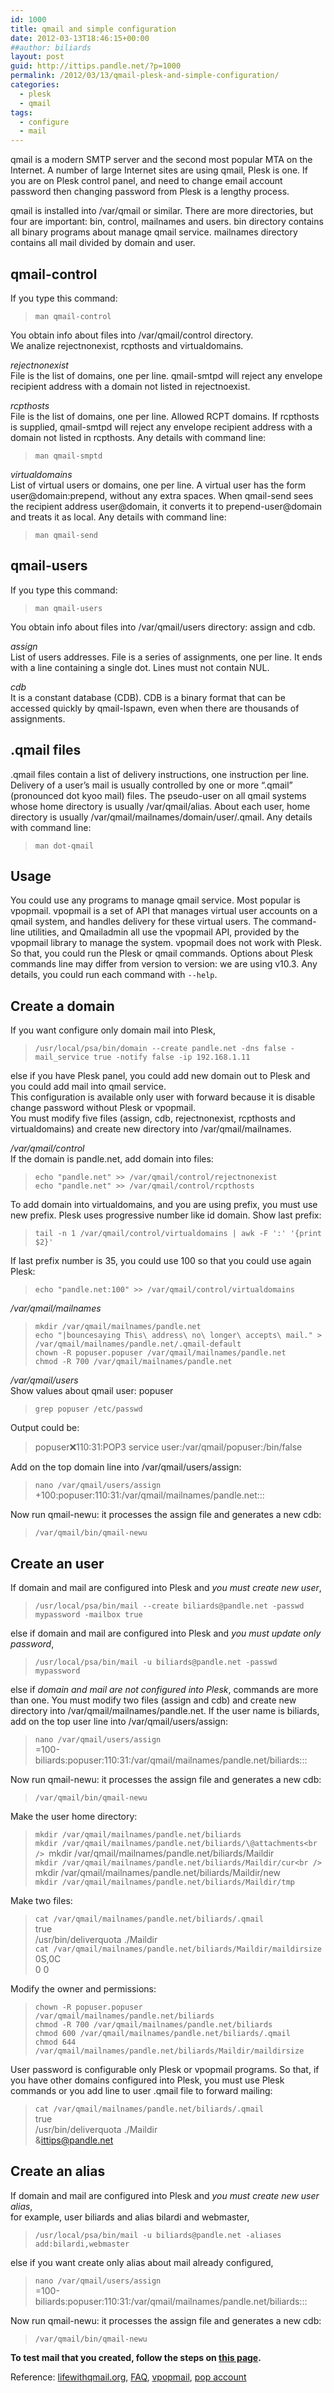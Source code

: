 ```yaml
---
id: 1000
title: qmail and simple configuration
date: 2012-03-13T18:46:15+00:00
##author: biliards
layout: post
guid: http://ittips.pandle.net/?p=1000
permalink: /2012/03/13/qmail-plesk-and-simple-configuration/
categories:
  - plesk
  - qmail
tags:
  - configure
  - mail
---
```

qmail is a modern SMTP server and the second most popular MTA on the Internet. A number of large Internet sites are using qmail, Plesk is one. If you are on Plesk control panel, and need to change email account password then changing password from Plesk is a lengthy process.

qmail is installed into /var/qmail or similar. There are more directories, but four are important: bin, control, mailnames and users. bin directory contains all binary programs about manage qmail service. mailnames directory contains all mail divided by domain and user.

## qmail-control
If you type this command:  
> `man qmail-control`

You obtain info about files into /var/qmail/control directory.  
We analize rejectnonexist, rcpthosts and virtualdomains.

_rejectnonexist_  
File is the list of domains, one per line. qmail-smtpd will reject any envelope recipient address with a domain not listed in rejectnoexist.

_rcpthosts_  
File is the list of domains, one per line. Allowed RCPT domains. If rcpthosts is supplied, qmail-smtpd will reject any envelope recipient address with a domain not listed in rcpthosts. Any details with command line:  
> `man qmail-smptd`

_virtualdomains_  
List of virtual users or domains, one per line. A virtual user has the form user@domain:prepend, without any extra spaces. When qmail-send sees the recipient address user@domain, it converts it to prepend-user@domain and treats it as local. Any details with command line:  
> `man qmail-send`

## qmail-users
If you type this command:  
> `man qmail-users`

You obtain info about files into /var/qmail/users directory: assign and cdb.

_assign_  
List of users addresses. File is a series of assignments, one per line. It ends with a line containing a single dot. Lines must not contain NUL.

_cdb_  
It is a constant database (CDB). CDB is a binary format that can be accessed quickly by qmail-lspawn, even when there are thousands of assignments.

## .qmail files
.qmail files contain a list of delivery instructions, one instruction per line. Delivery of a user&#8217;s mail is usually controlled by one or more &#8220;.qmail&#8221; (pronounced dot kyoo mail) files. The pseudo-user on all qmail systems whose home directory is usually /var/qmail/alias. About each user, home directory is usually /var/qmail/mailnames/domain/user/.qmail. Any details with command line:  
> `man dot-qmail`

## Usage
You could use any programs to manage qmail service. Most popular is vpopmail. vpopmail is a set of API that manages virtual user accounts on a qmail system, and handles delivery for these virtual users. The command-line utilities, and Qmailadmin all use the vpopmail API, provided by the vpopmail library to manage the system. vpopmail does not work with Plesk. So that, you could run the Plesk or qmail commands. Options about Plesk commands line may differ from version to version: we are using v10.3. Any details, you could run each command with `--help`.

## Create a domain
If you want configure only domain mail into Plesk,  
> `/usr/local/psa/bin/domain --create pandle.net -dns false -mail_service true -notify false -ip 192.168.1.11`

else if you have Plesk panel, you could add new domain out to Plesk and you could add mail into qmail service.  
This configuration is available only user with forward because it is disable change password without Plesk or vpopmail.  
You must modify five files (assign, cdb, rejectnonexist, rcpthosts and virtualdomains) and create new directory into /var/qmail/mailnames.  

_/var/qmail/control_  
If the domain is pandle.net, add domain into files:  
> `echo "pandle.net" >> /var/qmail/control/rejectnonexist`<br />
`echo "pandle.net" >> /var/qmail/control/rcpthosts`

To add domain into virtualdomains, and you are using prefix, you must use new prefix. Plesk uses progressive number like id domain. Show last prefix:  
> `tail -n 1 /var/qmail/control/virtualdomains | awk -F ':' '{print $2}'`

If last prefix number is 35, you could use 100 so that you could use again Plesk:  
> `echo "pandle.net:100" >> /var/qmail/control/virtualdomains`  

_/var/qmail/mailnames_  
> `mkdir /var/qmail/mailnames/pandle.net`<br />
`echo "|bouncesaying This\ address\ no\ longer\ accepts\ mail." > /var/qmail/mailnames/pandle.net/.qmail-default`<br />
`chown -R popuser.popuser /var/qmail/mailnames/pandle.net`<br />
`chmod -R 700 /var/qmail/mailnames/pandle.net`

_/var/qmail/users_  
Show values about qmail user: popuser  
> `grep popuser /etc/passwd`  

Output could be:  
> popuser:x:110:31:POP3 service user:/var/qmail/popuser:/bin/false

Add on the top domain line into /var/qmail/users/assign:  
> `nano /var/qmail/users/assign`<br />
+100:popuser:110:31:/var/qmail/mailnames/pandle.net:::

Now run qmail-newu: it processes the assign file and generates a new cdb:  
> `/var/qmail/bin/qmail-newu`

## Create an user
If domain and mail are configured into Plesk and _you must create new user_,  
> `/usr/local/psa/bin/mail --create biliards@pandle.net -passwd mypassword -mailbox true`

else if domain and mail are configured into Plesk and _you must update only password_,  
> `/usr/local/psa/bin/mail -u biliards@pandle.net -passwd mypassword`

else if _domain and mail are not configured into Plesk_, commands are more than one. You must modify two files (assign and cdb) and create new directory into /var/qmail/mailnames/pandle.net. If the user name is biliards, add on the top user line into /var/qmail/users/assign:  
> `nano /var/qmail/users/assign`<br />
> =100-biliards:popuser:110:31:/var/qmail/mailnames/pandle.net/biliards:::

Now run qmail-newu: it processes the assign file and generates a new cdb:  
> `/var/qmail/bin/qmail-newu`

Make the user home directory:  
> `mkdir /var/qmail/mailnames/pandle.net/biliards`<br />
`mkdir /var/qmail/mailnames/pandle.net/biliards/\@attachments<br />
`mkdir /var/qmail/mailnames/pandle.net/biliards/Maildir<br />
`mkdir /var/qmail/mailnames/pandle.net/biliards/Maildir/cur<br />
`mkdir /var/qmail/mailnames/pandle.net/biliards/Maildir/new<br />
`mkdir /var/qmail/mailnames/pandle.net/biliards/Maildir/tmp`

Make two files:  
> `cat /var/qmail/mailnames/pandle.net/biliards/.qmail`<br />
true<br />
/usr/bin/deliverquota ./Maildir<br />
`cat /var/qmail/mailnames/pandle.net/biliards/Maildir/maildirsize`<br />
0S,0C<br />
           0           0

Modify the owner and permissions:  
> `chown -R popuser.popuser /var/qmail/mailnames/pandle.net/biliards`<br />
`chmod -R 700 /var/qmail/mailnames/pandle.net/biliards`<br />
`chmod 600 /var/qmail/mailnames/pandle.net/biliards/.qmail`<br />
`chmod 644 /var/qmail/mailnames/pandle.net/biliards/Maildir/maildirsize`

User password is configurable only Plesk or vpopmail programs. So that, if you have other domains configured into Plesk, you must use Plesk commands or you add line to user .qmail file to forward mailing:  
> `cat /var/qmail/mailnames/pandle.net/biliards/.qmail`<br />
true<br />
/usr/bin/deliverquota ./Maildir<br />
&ittips@pandle.net

## Create an alias
If domain and mail are configured into Plesk and _you must create new user alias_,  
for example, user biliards and alias bilardi and webmaster,  
> `/usr/local/psa/bin/mail -u biliards@pandle.net -aliases add:bilardi,webmaster`  

else if you want create only alias about mail already configured,  
> `nano /var/qmail/users/assign`<br />
=100-biliards:popuser:110:31:/var/qmail/mailnames/pandle.net/biliards:::

Now run qmail-newu: it processes the assign file and generates a new cdb:  
> `/var/qmail/bin/qmail-newu`

**To test mail that you created, follow the steps on [this page](http://ittips.pandle.net/2010/11/14/telnet/ "telnet").**

Reference: <a href="http://www.lifewithqmail.org/lwq.html" title="Life with qmail" target="_blank">lifewithqmail.org</a>, <a href="http://qmail.org/qmail-manual-html/misc/FAQ.html" title="FAQ" target="_blank">FAQ</a>, <a href="http://qmailwiki.org/index.php/Vpopmail" title="Vpopmail" target="_blank">vpopmail</a>, <a href="http://www.whirlycott.com/phil/pop3.html" title="pop account" target="_blank">pop account</a>
